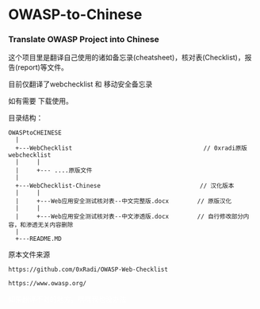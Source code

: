 # OWASP-to-Chinese
### Translate OWASP Project into Chinese

这个项目里是翻译自己使用的诸如备忘录(cheatsheet)，核对表(Checklist)，报告(report)等文件。

目前仅翻译了webchecklist 和 移动安全备忘录

如有需要 下载使用。

目录结构：

```
OWASPtoCHEINESE
  |
  +---WebChecklist                                     // 0xradi原版webchecklist
  |     |
  |     +--- ....原版文件
  |
  +---WebChecklist-Chinese                            // 汉化版本
  |     |
  |     +---Web应用安全测试核对表--中文完整版.docx        // 原版汉化
  |     |
  |     +---Web应用安全测试核对表--中文渗透版.docx        // 自行修改部分内容，和渗透无关内容删除
  |
  +---README.MD
```


原本文件来源

`https://github.com/0xRadi/OWASP-Web-Checklist`

`https://www.owasp.org/`

<font color = white>如果翻译不对的地方，嘿嘿我也没办法</font>
